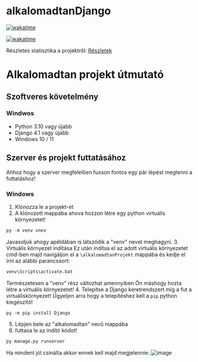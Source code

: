 # alkalomadtanDjango
[![wakatime](https://wakatime.com/badge/user/0ec14411-be49-464a-9639-0907ad5f39a6/project/61257642-a2e0-450e-9857-f2db7d6278f9.svg)](https://wakatime.com/badge/user/0ec14411-be49-464a-9639-0907ad5f39a6/project/61257642-a2e0-450e-9857-f2db7d6278f9)

[![wakatime](https://wakatime.com/badge/user/0ec14411-be49-464a-9639-0907ad5f39a6/project/128ab571-63bb-4654-aebb-60967f1583b4.svg)](https://wakatime.com/badge/user/0ec14411-be49-464a-9639-0907ad5f39a6/project/128ab571-63bb-4654-aebb-60967f1583b4)

Részletes statisztika a projektről: [Részletek](https://wakatime.com/@Cincennes/projects/jycyrdlmgp?start=2023-04-20&end=2023-04-26)
# Alkalomadtan projekt útmutató

## Szoftveres követelmény
### Windwos
- Python 3.10 vagy újabb
- Django 4.1 vagy újabb
- Windows 10 / 11

## Szerver és projekt futtatásához
Ahhoz hogy a szerver megfelelően fusson fontos egy pár lépést megtenni a futtatáshoz!

### Windows
1. Klónozza le a projekt-et
2. A klónozott mappába ahova hozzon létre egy python virtuális környezetet!
``` python
py -m venv vnev 
```
Javasoljuk ahogy apéldában is látszódik a "venv" nevet meghagyni.
3. Virtuális környezet indítása
Ez után índítsa el az adott virtuális környezetet *cmd*-ben majd navigáljon el a `\alkalomadtanProjekt` mappába és kedje el írni az alábbi parancssort:
``` cmd
venv\Scripts\activate.bat
```
Természetesen a "venv" rész változhat amennyiben Ön máshogy hozta létre a virtuális környezetet!
4. Telepítse a Django keretrendszert míg a fut a virtuáliskörnyezet!
Ügyeljen arra hogy a telepítéshez kell a `pip` python kiegészítő!
```
py -m pip install Django
```
5. Lépjen bele az "alkalomadtan" nevű mappába
6. futtasa le az indító kódot!
``` cmd
py manage.py runserver
```

Ha mindent jól csinálta akkor ennek kell majd megjelennie:
![image](https://user-images.githubusercontent.com/93611221/235539936-56992f33-8d9f-4172-b53e-17c8950ec091.png)
